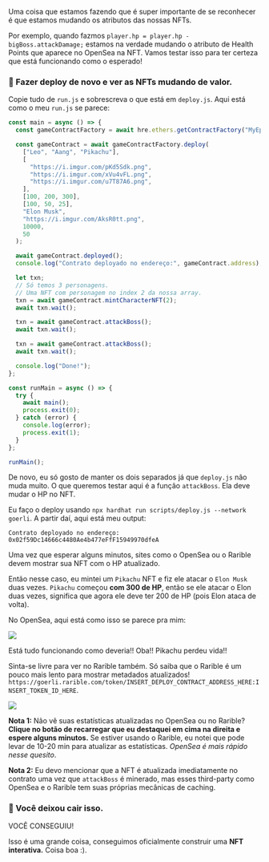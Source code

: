 Uma coisa que estamos fazendo que é super importante de se reconhecer é que estamos mudando os atributos das nossas NFTs.

Por exemplo, quando fazmos `player.hp = player.hp - bigBoss.attackDamage;` estamos na verdade mudando o atributo de Health Points que aparece no OpenSea na NFT. Vamos testar isso para ter certeza que está funcionando como o esperado!

### 👻 Fazer deploy de novo e ver as NFTs mudando de valor.

Copie tudo de `run.js` e sobrescreva o que está em `deploy.js`. Aqui está como o meu `run.js` se parece:

```javascript
const main = async () => {
  const gameContractFactory = await hre.ethers.getContractFactory("MyEpicGame");

  const gameContract = await gameContractFactory.deploy(
    ["Leo", "Aang", "Pikachu"],
    [
      "https://i.imgur.com/pKd5Sdk.png",
      "https://i.imgur.com/xVu4vFL.png",
      "https://i.imgur.com/u7T87A6.png",
    ],
    [100, 200, 300],
    [100, 50, 25],
    "Elon Musk",
    "https://i.imgur.com/AksR0tt.png",
    10000,
    50
  );

  await gameContract.deployed();
  console.log("Contrato deployado no endereço:", gameContract.address);

  let txn;
  // Só temos 3 personagens.
  // Uma NFT com personagem no index 2 da nossa array.
  txn = await gameContract.mintCharacterNFT(2);
  await txn.wait();

  txn = await gameContract.attackBoss();
  await txn.wait();

  txn = await gameContract.attackBoss();
  await txn.wait();

  console.log("Done!");
};

const runMain = async () => {
  try {
    await main();
    process.exit(0);
  } catch (error) {
    console.log(error);
    process.exit(1);
  }
};

runMain();
```

De novo, eu só gosto de manter os dois separados já que `deploy.js` não muda muito. O que queremos testar aqui é a função `attackBoss`. Ela deve mudar o HP no NFT.

Eu faço o deploy usando `npx hardhat run scripts/deploy.js --network goerli`. A partir daí, aqui está meu output:

```plaintext
Contrato deployado no endereço: 0x02f59Dc14666c4480Ae4b477eFfF15949970dfeA
```

Uma vez que esperar alguns minutos, sites como o OpenSea ou o Rarible devem mostrar sua NFT com o HP atualizado.

Então nesse caso, eu mintei um `Pikachu` NFT e fiz ele atacar o `Elon Musk` duas vezes. `Pikachu` começou **com 300 de HP**, então se ele atacar o Elon duas vezes, significa que agora ele deve ter 200 de HP (pois Elon ataca de volta).

No OpenSea, aqui está como isso se parece pra mim:

![](https://i.imgur.com/dv5Q2lR.png)

Está tudo funcionando como deveria!! Oba!! Pikachu perdeu vida!!

Sinta-se livre para ver no Rarible também. Só saiba que o Rarible é um pouco mais lento para mostrar metadados atualizados! `https://goerli.rarible.com/token/INSERT_DEPLOY_CONTRACT_ADDRESS_HERE:INSERT_TOKEN_ID_HERE`.

![](https://i.imgur.com/Pwx4IOM.png)

**Nota 1:** Não vê suas estatísticas atualizadas no OpenSea ou no Rarible? **Clique no botão de recarregar que eu destaquei em cima na direita e espere alguns minutos.** Se estiver usando o Rarible, eu notei que pode levar de 10-20 min para atualizar as estatísticas. _OpenSea é mais rápido nesse quesito_.

**Nota 2:** Eu devo mencionar que a NFT é atualizada imediatamente no contrato uma vez que `attackBoss` é minerado, mas esses third-party como OpenSea e o Rarible tem suas próprias mecânicas de caching.

### 👑 Você deixou cair isso.

VOCÊ CONSEGUIU!

Isso é uma grande coisa, conseguimos oficialmente construir uma **NFT interativa.** Coisa boa :).